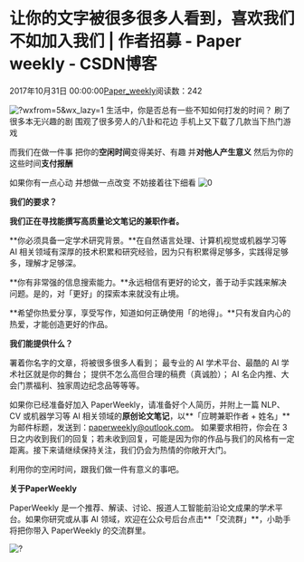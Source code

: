
# 让你的文字被很多很多人看到，喜欢我们不如加入我们 | 作者招募 - Paper weekly - CSDN博客


2017年10月31日 00:00:00[Paper_weekly](https://me.csdn.net/c9Yv2cf9I06K2A9E)阅读数：242


![?wxfrom=5&wx_lazy=1](https://ss.csdn.net/p?http://mmbiz.qpic.cn/mmbiz_gif/VBcD02jFhglcxicmkWde3dDlhlvYYYJjoVc96w4ia8E5CKu9GQpA02ypS4uANCpzG0ibibB1OoA2oibLsFCTAaOPgOQ/?wxfrom=5&wx_lazy=1)
生活中，你是否总有一些不知如何打发的时间？
刷了很多本无兴趣的剧
围观了很多旁人的八卦和花边
手机上又下载了几款当下热门游戏

而我们在做一件事
把你的**空闲时间**变得美好、有趣
并**对他人产生意义**
然后为你的这些时间**支付报酬**

如果你有一点心动
并想做一点改变
不妨接着往下细看
![0](https://ss.csdn.net/p?https://mmbiz.qpic.cn/mmbiz_png/b96CibCt70iaajvl7fD4ZCicMcjhXMp1v6UibM134tIsO1j5yqHyNhh9arj090oAL7zGhRJRq6cFqFOlDZMleLl4pw/0)

**我们的要求？**

**我们正在寻找能撰写高质量论文笔记的兼职作者。**

**你必须具备一定学术研究背景。**在自然语言处理、计算机视觉或机器学习等 AI 相关领域有深厚的技术积累和研究经验，因为只有积累得足够多，实践得足够多，理解才足够深。

**你有非常强的信息搜索能力。**永远相信有更好的论文，善于动手实践来解决问题。是的，对「更好」的探索本来就没有止境。

**希望你热爱分享，享受写作，知道如何正确使用「的地得」。**只有发自内心的热爱，才能创造更好的作品。

**我们能提供什么？**

署着你名字的文章，将被很多很多人看到；
最专业的 AI 学术平台、最酷的 AI 学术社区就是你的舞台；
提供不怎么高但合理的稿费（真诚脸）；
AI 名企内推、大会门票福利、独家周边纪念品等等等。

如果你已经准备好加入 PaperWeekly，请准备好个人简历，并附上一篇 NLP、CV 或机器学习等 AI 相关领域的**原创论文笔记**，以**「应聘兼职作者 + 姓名」**为邮件标题，发送到：paperweekly@outlook.com。
如果要求相符，你会在 3 日之内收到我们的回复；若未收到回复，可能是因为你的作品与我们的风格有一定距离。接下来请继续保持关注，我们仍会为热情的你敞开大门。

利用你的空闲时间，跟我们做一件有意义的事吧。

**关于PaperWeekly**

PaperWeekly 是一个推荐、解读、讨论、报道人工智能前沿论文成果的学术平台。如果你研究或从事 AI 领域，欢迎在公众号后台点击**「交流群」**，小助手将把你带入
 PaperWeekly 的交流群里。

![?](https://ss.csdn.net/p?https://mmbiz.qpic.cn/mmbiz_gif/VBcD02jFhgkXb8A1kiafKxib8NXiaPMU8mQvRWVBtFNic4G5b5GDD7YdwrsCAicOc8kp5tdEOU3x7ufnleSbKkiaj5Dg/?)


